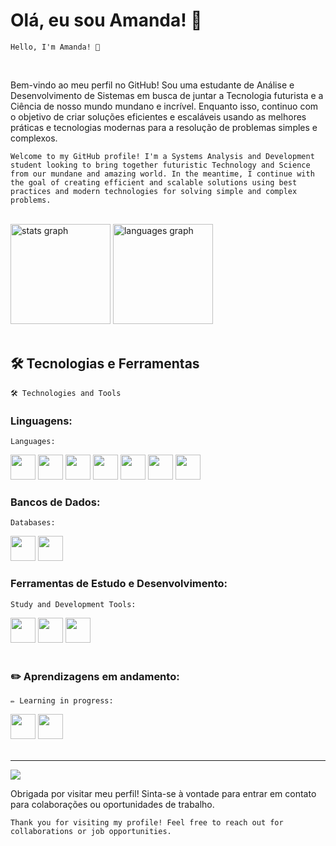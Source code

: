  # Olá, eu sou Amanda! 👋
 
 ` Hello, I'm Amanda! 👋 `

<br>
 
Bem-vindo ao meu perfil no GitHub! Sou uma estudante de Análise e Desenvolvimento de Sistemas em busca de juntar a Tecnologia futurista e a Ciência de nosso mundo mundano e incrível. Enquanto isso, continuo com o objetivo de criar soluções eficientes e escaláveis usando as melhores práticas e tecnologias modernas para a resolução de problemas simples e complexos. 

` Welcome to my GitHub profile! I'm a Systems Analysis and Development student looking to bring together futuristic Technology and Science from our mundane and amazing world. In the meantime, I continue with the goal of creating efficient and scalable solutions using best practices and modern technologies for solving simple and complex problems. `

 <br>

<div align="left">
  <img src="https://github-readme-stats.vercel.app/api?username=Amanyti&hide_title=false&hide_rank=false&show_icons=true&include_all_commits=true&count_private=true&disable_animations=false&theme=tokyonight&locale=en&hide_border=false" height="160" alt="stats graph"  />
  <img src="https://github-readme-stats.vercel.app/api/top-langs?username=Amanyti&locale=en&hide_title=false&layout=compact&card_width=320&langs_count=5&theme=tokyonight&hide_border=false" height="160" alt="languages graph"  />
</div>

<br>

## 🛠️ Tecnologias e Ferramentas</h2> 

` 🛠️ Technologies and Tools `

<div display="flex">
  
 ### Linguagens:

` Languages: `

  <div display="flex">
    <img src="https://cdn.jsdelivr.net/gh/devicons/devicon@latest/icons/c/c-original.svg" width="40" height="40" /> 
    <img src="https://cdn.jsdelivr.net/gh/devicons/devicon@latest/icons/csharp/csharp-original.svg"  width="40" height="40" /> 
    <img loading="lazy" src="https://cdn.jsdelivr.net/gh/devicons/devicon/icons/java/java-original.svg" width="40" height="40"/>
    <img src="https://cdn.jsdelivr.net/gh/devicons/devicon@latest/icons/python/python-original.svg" width="40" height="40" /> 
    <img src="https://cdn.jsdelivr.net/gh/devicons/devicon@latest/icons/html5/html5-original.svg"  width="40" height="40" />
    <img src="https://cdn.jsdelivr.net/gh/devicons/devicon@latest/icons/css3/css3-original.svg"  width="40" height="40" /> 
    <img src="https://cdn.jsdelivr.net/gh/devicons/devicon@latest/icons/azuresqldatabase/azuresqldatabase-original.svg"  width="40" height="40" /> </div>
  
   ### Bancos de Dados:
  
   ` Databases: `
   
  <img src="https://cdn.jsdelivr.net/gh/devicons/devicon@latest/icons/mysql/mysql-original-wordmark.svg" width="40" height="40" /> 
  <img src="https://cdn.jsdelivr.net/gh/devicons/devicon@latest/icons/mariadb/mariadb-original-wordmark.svg"  width="40" height="40" /> 
  
  ### Ferramentas de Estudo e Desenvolvimento:
  
  ` Study and Development Tools: `
  
  <img loading="lazy" src="https://cdn.jsdelivr.net/gh/devicons/devicon/icons/git/git-original.svg" width="40" height="40"/>  
  <img src="https://cdn.jsdelivr.net/gh/devicons/devicon@latest/icons/canva/canva-original.svg"  width="40" height="40"/> 
  <img src="https://cdn.jsdelivr.net/gh/devicons/devicon@latest/icons/notion/notion-original.svg"  width="40" height="40" />

</div>

<br>

### ✏️ Aprendizagens em andamento: 
` ✏️ Learning in progress: `

 
 <div display="flex"> 
   <img src="https://cdn.jsdelivr.net/gh/devicons/devicon@latest/icons/php/php-original.svg"  width="40" height="40" />
   <img src="https://cdn.jsdelivr.net/gh/devicons/devicon@latest/icons/docker/docker-plain-wordmark.svg" height="40" /> 
 </div>

</br>

---
[![](https://visitcount.itsvg.in/api?id=Amanyti&icon=5&color=6)](https://visitcount.itsvg.in)

Obrigada por visitar meu perfil! Sinta-se à vontade para entrar em contato para colaborações ou oportunidades de trabalho.

` Thank you for visiting my profile! Feel free to reach out for collaborations or job opportunities. `



